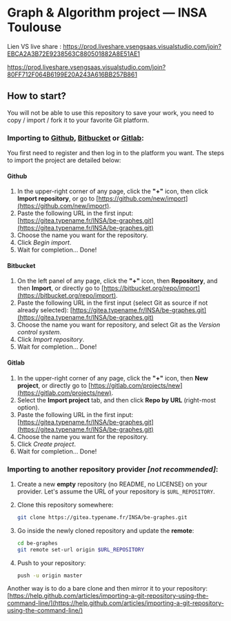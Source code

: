 # Graph & Algorithm project &mdash; INSA Toulouse

Lien VS live share : https://prod.liveshare.vsengsaas.visualstudio.com/join?EBCA2A3B72E9238563C880501882A8E51AE1

https://prod.liveshare.vsengsaas.visualstudio.com/join?80FF712F064B6199E20A243A616BB257B861
## How to start?

You will not be able to use this repository to save your work, you need to copy / import / fork it to 
your favorite Git platform.

### Importing to [Github](https://github.com), [Bitbucket](https://bitbucket.org) or [Gitlab](https://gitlab.com):

You first need to register and then log in to the platform you want. The steps to import the project are detailed below:

#### Github

1. In the upper-right corner of any page, click the **"+"** icon, then click **Import repository**, or go to [https://github.com/new/import](https://github.com/new/import). 
2. Paste the following URL in the first input:
     [https://gitea.typename.fr/INSA/be-graphes.git](https://gitea.typename.fr/INSA/be-graphes.git)
3. Choose the name you want for the repository.
4. Click *Begin import*.
5. Wait for completion... Done!

#### Bitbucket

1. On the left panel of any page, click the **"+"** icon, then **Repository**, and then **Import**, or directly go to [https://bitbucket.org/repo/import](https://bitbucket.org/repo/import). 
2. Paste the following URL in the first input (select Git as source if not already selected):
     [https://gitea.typename.fr/INSA/be-graphes.git](https://gitea.typename.fr/INSA/be-graphes.git)
3. Choose the name you want for repository, and select Git as the *Version control system*.
4. Click *Import repository*.
5. Wait for completion... Done!

#### Gitlab

1. In the upper-right corner of any page, click the **"+"** icon, then **New project**, or directly go to [https://gitlab.com/projects/new](https://gitlab.com/projects/new).
2. Select the **Import project** tab, and then click **Repo by URL** (right-most option).
3. Paste the following URL in the first input:
     [https://gitea.typename.fr/INSA/be-graphes.git](https://gitea.typename.fr/INSA/be-graphes.git)
4. Choose the name you want for the repository.
5. Click *Create project*.
6. Wait for completion... Done!

### Importing to another repository provider *[not recommended]*:

1. Create a new **empty** repository (no README, no LICENSE) on your provider. Let's assume the URL of your repository is `$URL_REPOSITORY`.
2. Clone this repository somewhere:

    ```bash
	git clone https://gitea.typename.fr/INSA/be-graphes.git
	```
    
3. Go inside the newly cloned repository and update the **remote**:
   
    ```bash
	cd be-graphes
	git remote set-url origin $URL_REPOSITORY
	```
    
4. Push to your repository:

    ```bash
	push -u origin master
	```
	
Another way is to do a bare clone and then mirror it to your repository: [https://help.github.com/articles/importing-a-git-repository-using-the-command-line/](https://help.github.com/articles/importing-a-git-repository-using-the-command-line/)
